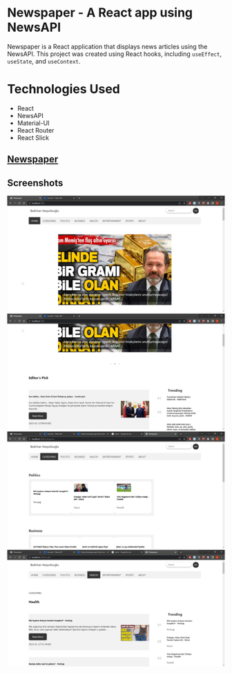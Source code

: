 # Newspaper - A React app using NewsAPI
Newspaper is a React application that displays news articles using the NewsAPI. This project was created using React hooks, including `useEffect`, `useState`, and `useContext`.

# Technologies Used

* React
* NewsAPI
* Material-UI
* React Router
* React Slick

## [Newspaper](https://hbedirhan.github.io/Newspaper/)

## Screenshots

![Home Page](src/screenshots/Newspaper%20-%20Home1.png)
![Home Page](src/screenshots/Newspaper%20-%20Home2.png)
![Categories](src/screenshots/Newspaper%20-%20Categories.png)
![Health](src/screenshots/Newspaper%20-%20Health.png)
